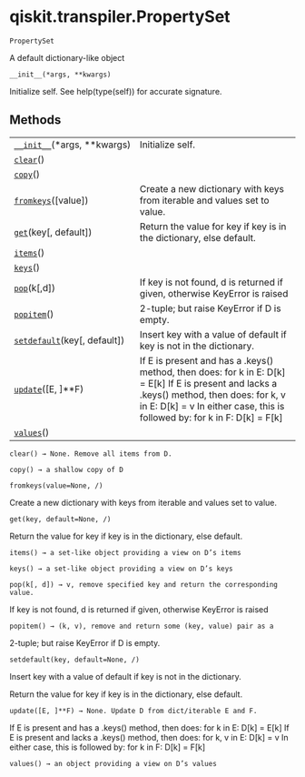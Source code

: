 <span id="qiskit-transpiler-propertyset" />

# qiskit.transpiler.PropertySet

<span id="undefined" />

`PropertySet`

A default dictionary-like object

<span id="undefined" />

`__init__(*args, **kwargs)`

Initialize self. See help(type(self)) for accurate signature.

## Methods

|                                                                                                                       |                                                                                                                                                                                                                               |
| --------------------------------------------------------------------------------------------------------------------- | ----------------------------------------------------------------------------------------------------------------------------------------------------------------------------------------------------------------------------- |
| [`__init__`](#qiskit.transpiler.PropertySet.__init__ "qiskit.transpiler.PropertySet.__init__")(\*args, \*\*kwargs)    | Initialize self.                                                                                                                                                                                                              |
| [`clear`](#qiskit.transpiler.PropertySet.clear "qiskit.transpiler.PropertySet.clear")()                               |                                                                                                                                                                                                                               |
| [`copy`](#qiskit.transpiler.PropertySet.copy "qiskit.transpiler.PropertySet.copy")()                                  |                                                                                                                                                                                                                               |
| [`fromkeys`](#qiskit.transpiler.PropertySet.fromkeys "qiskit.transpiler.PropertySet.fromkeys")(\[value])              | Create a new dictionary with keys from iterable and values set to value.                                                                                                                                                      |
| [`get`](#qiskit.transpiler.PropertySet.get "qiskit.transpiler.PropertySet.get")(key\[, default])                      | Return the value for key if key is in the dictionary, else default.                                                                                                                                                           |
| [`items`](#qiskit.transpiler.PropertySet.items "qiskit.transpiler.PropertySet.items")()                               |                                                                                                                                                                                                                               |
| [`keys`](#qiskit.transpiler.PropertySet.keys "qiskit.transpiler.PropertySet.keys")()                                  |                                                                                                                                                                                                                               |
| [`pop`](#qiskit.transpiler.PropertySet.pop "qiskit.transpiler.PropertySet.pop")(k\[,d])                               | If key is not found, d is returned if given, otherwise KeyError is raised                                                                                                                                                     |
| [`popitem`](#qiskit.transpiler.PropertySet.popitem "qiskit.transpiler.PropertySet.popitem")()                         | 2-tuple; but raise KeyError if D is empty.                                                                                                                                                                                    |
| [`setdefault`](#qiskit.transpiler.PropertySet.setdefault "qiskit.transpiler.PropertySet.setdefault")(key\[, default]) | Insert key with a value of default if key is not in the dictionary.                                                                                                                                                           |
| [`update`](#qiskit.transpiler.PropertySet.update "qiskit.transpiler.PropertySet.update")(\[E, ]\*\*F)                 | If E is present and has a .keys() method, then does: for k in E: D\[k] = E\[k] If E is present and lacks a .keys() method, then does: for k, v in E: D\[k] = v In either case, this is followed by: for k in F: D\[k] = F\[k] |
| [`values`](#qiskit.transpiler.PropertySet.values "qiskit.transpiler.PropertySet.values")()                            |                                                                                                                                                                                                                               |

<span id="undefined" />

`clear() → None. Remove all items from D.`

<span id="undefined" />

`copy() → a shallow copy of D`

<span id="undefined" />

`fromkeys(value=None, /)`

Create a new dictionary with keys from iterable and values set to value.

<span id="undefined" />

`get(key, default=None, /)`

Return the value for key if key is in the dictionary, else default.

<span id="undefined" />

`items() → a set-like object providing a view on D’s items`

<span id="undefined" />

`keys() → a set-like object providing a view on D’s keys`

<span id="undefined" />

`pop(k[, d]) → v, remove specified key and return the corresponding value.`

If key is not found, d is returned if given, otherwise KeyError is raised

<span id="undefined" />

`popitem() → (k, v), remove and return some (key, value) pair as a`

2-tuple; but raise KeyError if D is empty.

<span id="undefined" />

`setdefault(key, default=None, /)`

Insert key with a value of default if key is not in the dictionary.

Return the value for key if key is in the dictionary, else default.

<span id="undefined" />

`update([E, ]**F) → None. Update D from dict/iterable E and F.`

If E is present and has a .keys() method, then does: for k in E: D\[k] = E\[k] If E is present and lacks a .keys() method, then does: for k, v in E: D\[k] = v In either case, this is followed by: for k in F: D\[k] = F\[k]

<span id="undefined" />

`values() → an object providing a view on D’s values`
